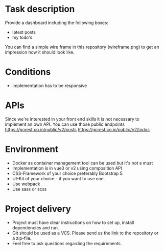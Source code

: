 # Task description
Provide a dashboard including the following boxes:

- latest posts
- my todo's

You can find a simple wire frame in this repository (wireframe.png) to get an impression how it should look like.

# Conditions
- Implementation has to be responsive

# APIs
Since we're interested in your front end skills it is not necessary to implement an own API.
You can use those public endpoints
https://gorest.co.in/public/v2/posts
https://gorest.co.in/public/v2/todos

# Environment
- Docker as container management tool can be used but it's not a must
- Implementation is in vue3 or v2 using composition API
- CSS-Framework of your choice preferably Bootstrap 5
- UI-Kit of your choice - if you want to use one.
- Use webpack
- Use sass or scss

# Project delivery

- Project must have clear instructions on how to set up, install dependencies and run.
- Git should be used as a VCS. Please send us the link to the repository or a zip-file.
- Feel free to ask questions regarding the requirements.

